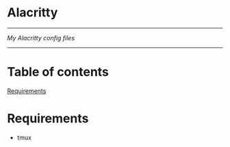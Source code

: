 # Alacritty

---

*My Alacritty config files*

---

# Table of contents

[Requirements](#requirements)

# Requirements

- tmux


